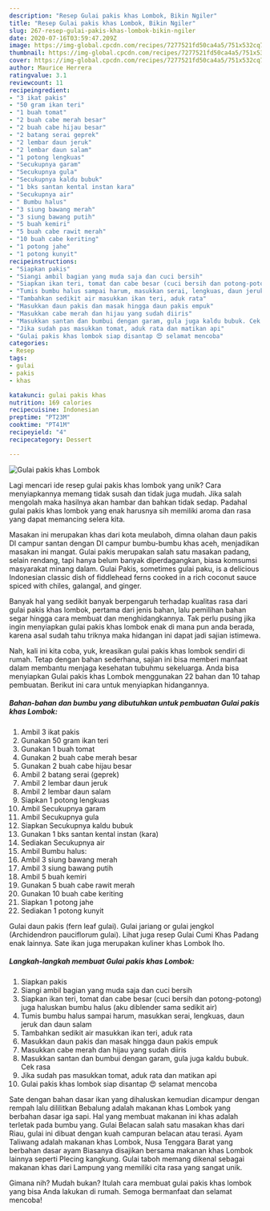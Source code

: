 ```yaml
---
description: "Resep Gulai pakis khas Lombok, Bikin Ngiler"
title: "Resep Gulai pakis khas Lombok, Bikin Ngiler"
slug: 267-resep-gulai-pakis-khas-lombok-bikin-ngiler
date: 2020-07-16T03:59:47.209Z
image: https://img-global.cpcdn.com/recipes/7277521fd50ca4a5/751x532cq70/gulai-pakis-khas-lombok-foto-resep-utama.jpg
thumbnail: https://img-global.cpcdn.com/recipes/7277521fd50ca4a5/751x532cq70/gulai-pakis-khas-lombok-foto-resep-utama.jpg
cover: https://img-global.cpcdn.com/recipes/7277521fd50ca4a5/751x532cq70/gulai-pakis-khas-lombok-foto-resep-utama.jpg
author: Maurice Herrera
ratingvalue: 3.1
reviewcount: 11
recipeingredient:
- "3 ikat pakis"
- "50 gram ikan teri"
- "1 buah tomat"
- "2 buah cabe merah besar"
- "2 buah cabe hijau besar"
- "2 batang serai geprek"
- "2 lembar daun jeruk"
- "2 lembar daun salam"
- "1 potong lengkuas"
- "Secukupnya garam"
- "Secukupnya gula"
- "Secukupnya kaldu bubuk"
- "1 bks santan kental instan kara"
- "Secukupnya air"
- " Bumbu halus"
- "3 siung bawang merah"
- "3 siung bawang putih"
- "5 buah kemiri"
- "5 buah cabe rawit merah"
- "10 buah cabe keriting"
- "1 potong jahe"
- "1 potong kunyit"
recipeinstructions:
- "Siapkan pakis"
- "Siangi ambil bagian yang muda saja dan cuci bersih"
- "Siapkan ikan teri, tomat dan cabe besar (cuci bersih dan potong-potong) juga haluskan bumbu halus (aku diblender sama sedikit air)"
- "Tumis bumbu halus sampai harum, masukkan serai, lengkuas, daun jeruk dan daun salam"
- "Tambahkan sedikit air masukkan ikan teri, aduk rata"
- "Masukkan daun pakis dan masak hingga daun pakis empuk"
- "Masukkan cabe merah dan hijau yang sudah diiris"
- "Masukkan santan dan bumbui dengan garam, gula juga kaldu bubuk. Cek rasa"
- "Jika sudah pas masukkan tomat, aduk rata dan matikan api"
- "Gulai pakis khas lombok siap disantap 😍 selamat mencoba"
categories:
- Resep
tags:
- gulai
- pakis
- khas

katakunci: gulai pakis khas 
nutrition: 169 calories
recipecuisine: Indonesian
preptime: "PT23M"
cooktime: "PT41M"
recipeyield: "4"
recipecategory: Dessert

---
```



![Gulai pakis khas Lombok](https://img-global.cpcdn.com/recipes/7277521fd50ca4a5/751x532cq70/gulai-pakis-khas-lombok-foto-resep-utama.jpg)

Lagi mencari ide resep gulai pakis khas lombok yang unik? Cara menyiapkannya memang tidak susah dan tidak juga mudah. Jika salah mengolah maka hasilnya akan hambar dan bahkan tidak sedap. Padahal gulai pakis khas lombok yang enak harusnya sih memiliki aroma dan rasa yang dapat memancing selera kita.

Masakan ini merupakan khas dari kota meulaboh, dimna olahan daun pakis DI campur santan dengan DI campur bumbu-bumbu khas aceh, menjadikan masakan ini mangat. Gulai pakis merupakan salah satu masakan padang, selain rendang, tapi hanya belum banyak diperdagangkan, biasa komsumsi masyarakat minang dalam. Gulai Pakis, sometimes gulai paku, is a delicious Indonesian classic dish of fiddlehead ferns cooked in a rich coconut sauce spiced with chiles, galangal, and ginger.

Banyak hal yang sedikit banyak berpengaruh terhadap kualitas rasa dari gulai pakis khas lombok, pertama dari jenis bahan, lalu pemilihan bahan segar hingga cara membuat dan menghidangkannya. Tak perlu pusing jika ingin menyiapkan gulai pakis khas lombok enak di mana pun anda berada, karena asal sudah tahu triknya maka hidangan ini dapat jadi sajian istimewa.


Nah, kali ini kita coba, yuk, kreasikan gulai pakis khas lombok sendiri di rumah. Tetap dengan bahan sederhana, sajian ini bisa memberi manfaat dalam membantu menjaga kesehatan tubuhmu sekeluarga. Anda bisa menyiapkan Gulai pakis khas Lombok menggunakan 22 bahan dan 10 tahap pembuatan. Berikut ini cara untuk menyiapkan hidangannya.

<!--inarticleads1-->

##### Bahan-bahan dan bumbu yang dibutuhkan untuk pembuatan Gulai pakis khas Lombok:

1. Ambil 3 ikat pakis
1. Gunakan 50 gram ikan teri
1. Gunakan 1 buah tomat
1. Gunakan 2 buah cabe merah besar
1. Gunakan 2 buah cabe hijau besar
1. Ambil 2 batang serai (geprek)
1. Ambil 2 lembar daun jeruk
1. Ambil 2 lembar daun salam
1. Siapkan 1 potong lengkuas
1. Ambil Secukupnya garam
1. Ambil Secukupnya gula
1. Siapkan Secukupnya kaldu bubuk
1. Gunakan 1 bks santan kental instan (kara)
1. Sediakan Secukupnya air
1. Ambil  Bumbu halus:
1. Ambil 3 siung bawang merah
1. Ambil 3 siung bawang putih
1. Ambil 5 buah kemiri
1. Gunakan 5 buah cabe rawit merah
1. Gunakan 10 buah cabe keriting
1. Siapkan 1 potong jahe
1. Sediakan 1 potong kunyit


Gulai daun pakis (fern leaf gulai). Gulai jariang or gulai jengkol (Archidendron pauciflorum gulai). Lihat juga resep Gulai Cumi Khas Padang enak lainnya. Sate ikan juga merupakan kuliner khas Lombok lho. 

<!--inarticleads2-->

##### Langkah-langkah membuat Gulai pakis khas Lombok:

1. Siapkan pakis
1. Siangi ambil bagian yang muda saja dan cuci bersih
1. Siapkan ikan teri, tomat dan cabe besar (cuci bersih dan potong-potong) juga haluskan bumbu halus (aku diblender sama sedikit air)
1. Tumis bumbu halus sampai harum, masukkan serai, lengkuas, daun jeruk dan daun salam
1. Tambahkan sedikit air masukkan ikan teri, aduk rata
1. Masukkan daun pakis dan masak hingga daun pakis empuk
1. Masukkan cabe merah dan hijau yang sudah diiris
1. Masukkan santan dan bumbui dengan garam, gula juga kaldu bubuk. Cek rasa
1. Jika sudah pas masukkan tomat, aduk rata dan matikan api
1. Gulai pakis khas lombok siap disantap 😍 selamat mencoba


Sate dengan bahan dasar ikan yang dihaluskan kemudian dicampur dengan rempah lalu dililitkan Bebalung adalah makanan khas Lombok yang berbahan dasar iga sapi. Hal yang membuat makanan ini khas adalah terletak pada bumbu yang. Gulai Belacan salah satu masakan khas dari Riau, gulai ini dibuat dengan kuah campuran belacan atau terasi. Ayam Taliwang adalah makanan khas Lombok, Nusa Tenggara Barat yang berbahan dasar ayam Biasanya disajikan bersama makanan khas Lombok lainnya seperti Plecing kangkung. Gulai taboh memang dikenal sebagai makanan khas dari Lampung yang memiliki cita rasa yang sangat unik. 

Gimana nih? Mudah bukan? Itulah cara membuat gulai pakis khas lombok yang bisa Anda lakukan di rumah. Semoga bermanfaat dan selamat mencoba!
